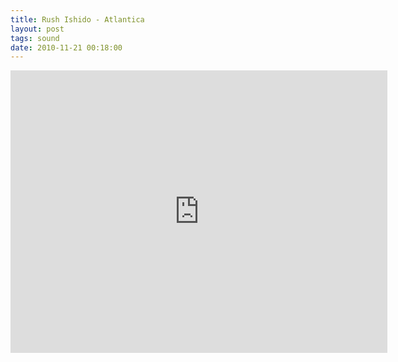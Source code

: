 ```yaml
---
title: Rush Ishido - Atlantica
layout: post
tags: sound
date: 2010-11-21 00:18:00
---
```

<iframe width="603" height="452" src="https://www.youtube.com/embed/ODXPsPylSbY" frameborder="0" allowfullscreen="true"></iframe>
